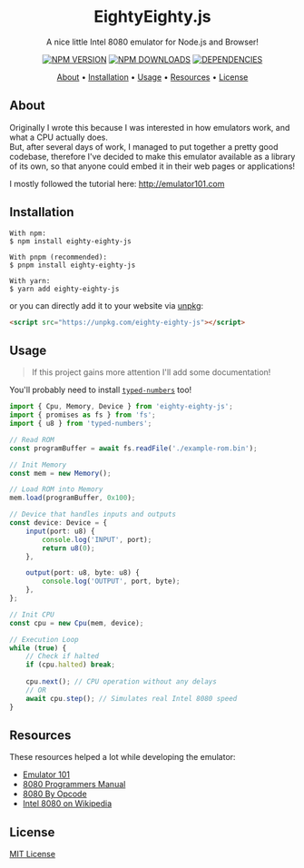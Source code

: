 <h1 align="center">EightyEighty.js</h1>
<p align="center">A nice little Intel 8080 emulator for Node.js and Browser!</p>
<p align="center">
  <a href="https://npmjs.com/package/eighty-eighty-js"><img src="https://img.shields.io/npm/v/eighty-eighty-js?style=for-the-badge" alt="NPM VERSION"></a>
  <a href="https://npmjs.com/package/eighty-eighty-js"><img src="https://img.shields.io/npm/dt/eighty-eighty-js?style=for-the-badge" alt="NPM DOWNLOADS"></a>
  <a href="https://npmjs.com/package/eighty-eighty-js"><img src="https://img.shields.io/librariesio/release/npm/eighty-eighty-js?style=for-the-badge" alt="DEPENDENCIES"></a>
</p>
<p align="center">
  <a href="#about">About</a> •
  <a href="#installation">Installation</a> •
  <a href="#usage">Usage</a> •
  <a href="#resources">Resources</a> •
  <a href="#license">License</a>
</p>

## About

Originally I wrote this because I was interested in how emulators work, and what a CPU actually does.  
But, after several days of work, I managed to put together a pretty good codebase, 
therefore I've decided to make this emulator available as a library of its own, 
so that anyone could embed it in their web pages or applications!

I mostly followed the tutorial here: http://emulator101.com

## Installation

```sh-session
With npm:
$ npm install eighty-eighty-js

With pnpm (recommended):
$ pnpm install eighty-eighty-js

With yarn:
$ yarn add eighty-eighty-js
```
or you can directly add it to your website via [unpkg](https://unpkg.com/):
```html
<script src="https://unpkg.com/eighty-eighty-js"></script>
```

## Usage

> If this project gains more attention I'll add some documentation!

You'll probably need to install [`typed-numbers`](https://github.com/Skayo/TypedNumbers) too!

```typescript
import { Cpu, Memory, Device } from 'eighty-eighty-js';
import { promises as fs } from 'fs';
import { u8 } from 'typed-numbers';

// Read ROM
const programBuffer = await fs.readFile('./example-rom.bin');

// Init Memory
const mem = new Memory();

// Load ROM into Memory
mem.load(programBuffer, 0x100);

// Device that handles inputs and outputs
const device: Device = {
	input(port: u8) {
		console.log('INPUT', port);
		return u8(0);
	},

	output(port: u8, byte: u8) {
		console.log('OUTPUT', port, byte);
	},
};

// Init CPU
const cpu = new Cpu(mem, device);

// Execution Loop
while (true) {
	// Check if halted
	if (cpu.halted) break;
	
	cpu.next(); // CPU operation without any delays
	// OR
	await cpu.step(); // Simulates real Intel 8080 speed
}
```

## Resources

These resources helped a lot while developing the emulator:

- [Emulator 101](http://emulator101.com/)
- [8080 Programmers Manual](https://altairclone.com/downloads/manuals/8080%20Programmers%20Manual.pdf)
- [8080 By Opcode](http://www.emulator101.com/reference/8080-by-opcode.html)
- [Intel 8080 on Wikipedia](https://en.wikipedia.org/wiki/Intel_8080)

## License

[MIT License](https://github.com/Skayo/EightyEighty.js/blob/main/LICENSE)
